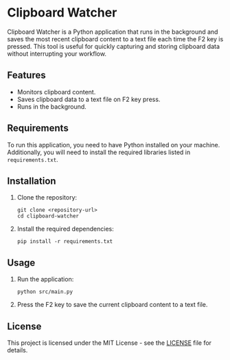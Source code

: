 # Clipboard Watcher

Clipboard Watcher is a Python application that runs in the background and saves the most recent clipboard content to a text file each time the F2 key is pressed. This tool is useful for quickly capturing and storing clipboard data without interrupting your workflow.

## Features

- Monitors clipboard content.
- Saves clipboard data to a text file on F2 key press.
- Runs in the background.

## Requirements

To run this application, you need to have Python installed on your machine. Additionally, you will need to install the required libraries listed in `requirements.txt`.

## Installation

1. Clone the repository:
   ```
   git clone <repository-url>
   cd clipboard-watcher
   ```

2. Install the required dependencies:
   ```
   pip install -r requirements.txt
   ```

## Usage

1. Run the application:
   ```
   python src/main.py
   ```

2. Press the F2 key to save the current clipboard content to a text file.

## License

This project is licensed under the MIT License - see the [LICENSE](LICENSE) file for details.